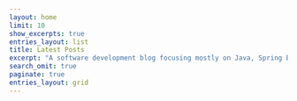 ```yaml
---
layout: home
limit: 10
show_excerpts: true
entries_layout: list
title: Latest Posts
excerpt: "A software development blog focusing mostly on Java, Spring Boot & JEE."
search_omit: true
paginate: true
entries_layout: grid
---
```

